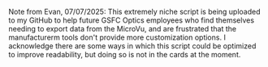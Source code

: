 Note from Evan, 07/07/2025:
This extremely niche script is being uploaded to my GitHub to help future GSFC Optics employees who find themselves needing to export data from the MicroVu, and are frustrated that the manufacturerm tools don't provide more customization options. I acknowledge there are some ways in which this script could be optimized to improve readability, but doing so is not in the cards at the moment.
